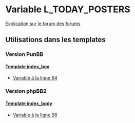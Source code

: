 # Variable L_TODAY_POSTERS
[Explication sur le forum des forums](http://forum.forumactif.com/t294113-listing-des-variables#L_TODAY_POSTERS)
## Utilisations dans les templates
### Version PunBB
#### [Template index_box](punbb/index_box.md)
* [Variable à la ligne 64](../punbb/index_box.tpl#L64)
### Version phpBB2
#### [Template index_body](subsilver/index_body.md)
* [Variable à la ligne 98](../subsilver/index_body.tpl#L98)